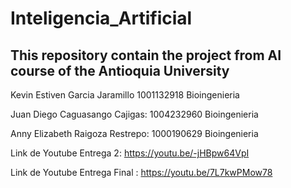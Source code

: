 # Inteligencia_Artificial
## This repository contain the project from AI course of the Antioquia University

Kevin Estiven Garcia Jaramillo 1001132918 Bioingenieria

Juan Diego Caguasango Cajigas: 1004232960 Bioingenieria

Anny Elizabeth Raigoza Restrepo: 1000190629 Bioingenieria

Link de Youtube Entrega 2: https://youtu.be/-jHBpw64VpI

Link de Youtube Entrega Final : https://youtu.be/7L7kwPMow78